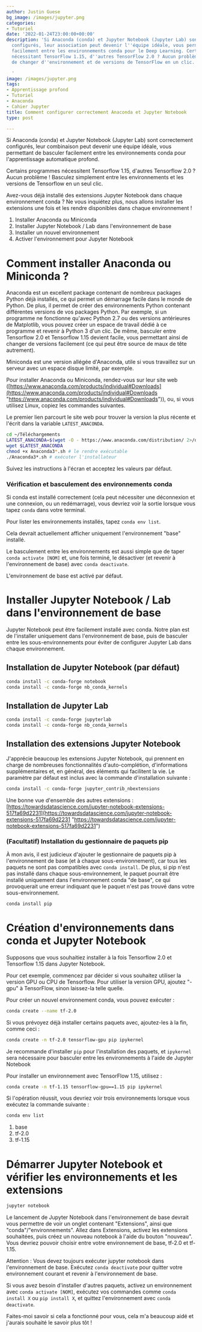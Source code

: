 ```yaml
---
author: Justin Guese
bg_image: /images/jupyter.png
categories:
- Tutoriel
date: '2022-01-24T23:00:00+00:00'
description: 'Si Anaconda (conda) et Jupyter Notebook (Jupyter Lab) sont correctement
  configurés, leur association peut devenir l''équipe idéale, vous permettant de basculer
  facilement entre les environnements conda pour le Deep Learning. Certains programmes
  nécessitant TensorFlow 1.15, d''autres TensorFlow 2.0 ? Aucun problème ! Il suffit
  de changer d''environnement et de versions de TensorFlow en un clic.

  '
image: /images/jupyter.png
tags:
- Apprentissage profond
- Tutoriel
- Anaconda
- Cahier Jupyter
title: Comment configurer correctement Anaconda et Jupyter Notebook
type: post

---
```

Si Anaconda (conda) et Jupyter Notebook (Jupyter Lab) sont correctement configurés, leur combinaison peut devenir une équipe idéale, vous permettant de basculer facilement entre les environnements conda pour l'apprentissage automatique profond.

Certains programmes nécessitent Tensorflow 1.15, d'autres Tensorflow 2.0 ? Aucun problème ! Basculez simplement entre les environnements et les versions de Tensorflow en un seul clic.

Avez-vous déjà installé des extensions Jupyter Notebook dans chaque environnement conda ? Ne vous inquiétez plus, nous allons installer les extensions une fois et les rendre disponibles dans chaque environnement !


1. Installer Anaconda ou Miniconda
2. Installer Jupyter Notebook / Lab dans l'environnement de base
3. Installer un nouvel environnement
4. Activer l'environnement pour Jupyter Notebook

# Comment installer Anaconda ou Miniconda ?

Anaconda est un excellent package contenant de nombreux packages Python déjà installés, ce qui permet un démarrage facile dans le monde de Python.  De plus, il permet de créer des environnements Python contenant différentes versions de vos packages Python. Par exemple, si un programme ne fonctionne qu'avec Python 2.7 ou des versions antérieures de Matplotlib, vous pouvez créer un espace de travail dédié à ce programme et revenir à Python 3 d'un clic.  De même, basculer entre Tensorflow 2.0 et Tensorflow 1.15 devient facile, vous permettant ainsi de changer de versions facilement (ce qui peut être source de maux de tête autrement).

Miniconda est une version allégée d'Anaconda, utile si vous travaillez sur un serveur avec un espace disque limité, par exemple.

Pour installer Anaconda ou Miniconda, rendez-vous sur leur site web ([https://www.anaconda.com/products/individual#Downloads](https://www.anaconda.com/products/individual#Downloads "https://www.anaconda.com/products/individual#Downloads")), ou, si vous utilisez Linux, copiez les commandes suivantes.

Le premier lien parcourt le site web pour trouver la version la plus récente et l'écrit dans la variable `LATEST_ANACONDA`.

```bash
cd ~/Téléchargements
LATEST_ANACONDA=$(wget -O - https://www.anaconda.com/distribution/ 2>/dev/null | sed -ne 's@.*\(https:\/\/repo\.anaconda\.com\/archive\/Anaconda3-.*-Linux-x86_64\.sh\)\">64-Bit (x86) Installer.*@\1@p')
wget $LATEST_ANACONDA
chmod +x Anaconda3*.sh # le rendre exécutable
./Anaconda3*.sh # exécuter l'installateur
```

Suivez les instructions à l'écran et acceptez les valeurs par défaut.

### Vérification et basculement des environnements conda

Si conda est installé correctement (cela peut nécessiter une déconnexion et une connexion, ou un redémarrage), vous devriez voir la sortie lorsque vous tapez `conda` dans votre terminal.

Pour lister les environnements installés, tapez `conda env list`.

Cela devrait actuellement afficher uniquement l'environnement "base" installé.

Le basculement entre les environnements est aussi simple que de taper `conda activate [NOM]` et, une fois terminé, le désactiver (et revenir à l'environnement de base) avec `conda deactivate`.

L'environnement de base est activé par défaut.

# Installer Jupyter Notebook / Lab dans l'environnement de base

Jupyter Notebook peut être facilement installé avec conda. Notre plan est de l'installer uniquement dans l'environnement de base, puis de basculer entre les sous-environnements pour éviter de configurer Jupyter Lab dans chaque environnement.

## Installation de Jupyter Notebook (par défaut)

```bash
conda install -c conda-forge notebook
conda install -c conda-forge nb_conda_kernels
```

## Installation de Jupyter Lab

```bash
conda install -c conda-forge jupyterlab
conda install -c conda-forge nb_conda_kernels
```

## Installation des extensions Jupyter Notebook

J'apprécie beaucoup les extensions Jupyter Notebook, qui prennent en charge de nombreuses fonctionnalités d'auto-complétion, d'informations supplémentaires et, en général, des éléments qui facilitent la vie.  Le paramètre par défaut est inclus avec la commande d'installation suivante :

```bash
conda install -c conda-forge jupyter_contrib_nbextensions
```

Une bonne vue d'ensemble des autres extensions : [https://towardsdatascience.com/jupyter-notebook-extensions-517fa69d2231](https://towardsdatascience.com/jupyter-notebook-extensions-517fa69d2231 "https://towardsdatascience.com/jupyter-notebook-extensions-517fa69d2231")

### (Facultatif) Installation du gestionnaire de paquets pip

À mon avis, il est judicieux d'ajouter le gestionnaire de paquets pip à l'environnement de base (et à chaque sous-environnement), car tous les paquets ne sont pas compatibles avec `conda install`. De plus, si pip n'est pas installé dans chaque sous-environnement, le paquet pourrait être installé uniquement dans l'environnement conda "de base", ce qui provoquerait une erreur indiquant que le paquet n'est pas trouvé dans votre sous-environnement.

```bash
conda install pip
```

# Création d'environnements dans conda et Jupyter Notebook

Supposons que vous souhaitiez installer à la fois Tensorflow 2.0 et Tensorflow 1.15 dans Jupyter Notebook.

Pour cet exemple, commencez par décider si vous souhaitez utiliser la version GPU ou CPU de Tensorflow. Pour utiliser la version GPU, ajoutez "-gpu" à TensorFlow, sinon laissez-la telle quelle.

Pour créer un nouvel environnement conda, vous pouvez exécuter :

```bash
conda create --name tf-2.0
```

Si vous prévoyez déjà installer certains paquets avec, ajoutez-les à la fin, comme ceci :

```bash
conda create -n tf-2.0 tensorflow-gpu pip ipykernel
```

Je recommande d'installer `pip` pour l'installation des paquets, et `ipykernel` sera nécessaire pour basculer entre les environnements à l'aide de Jupyter Notebook

Pour installer un environnement avec TensorFlow 1.15, utilisez :

```bash
conda create -n tf-1.15 tensorflow-gpu==1.15 pip ipykernel
```

Si l'opération réussit, vous devriez voir trois environnements lorsque vous exécutez la commande suivante :

```bash
conda env list
```

1. base
2. tf-2.0
3. tf-1.15

# Démarrer Jupyter Notebook et vérifier les environnements et les extensions

```bash
jupyter notebook
```

Le lancement de Jupyter Notebook dans l'environnement de base devrait vous permettre de voir un onglet contenant "Extensions", ainsi que "conda"/"environnements".  Allez dans Extensions, activez les extensions souhaitées, puis créez un nouveau notebook à l'aide du bouton "nouveau". Vous devriez pouvoir choisir entre votre environnement de base, tf-2.0 et tf-1.15.

Attention : Vous devez toujours exécuter jupyter notebook dans l'environnement de base. Exécutez `conda deactivate` pour quitter votre environnement courant et revenir à l'environnement de base.

Si vous avez besoin d'installer d'autres paquets, activez un environnement avec `conda activate [NOM]`, exécutez vos commandes comme `conda install X` ou `pip install X`, et quittez l'environnement avec `conda deactivate`.

Faites-moi savoir si cela a fonctionné pour vous, cela m'a beaucoup aidé et j'aurais souhaité le savoir plus tôt !
